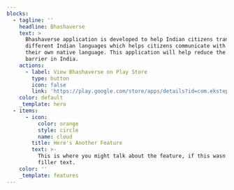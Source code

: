 ```yaml
---
blocks:
  - tagline: ''
    headline: Bhashaverse
    text: >
      Bhashaverse application is developed to help Indian citizens translate
      different Indian languages which helps citizens communicate with others in
      their own native language. This application will help reduce the language
      barrier in India.
    actions:
      - label: View Bhashaverse on Play Store
        type: button
        icon: false
        link: 'https://play.google.com/store/apps/details?id=com.ekstep.bhashaverse'
    color: default
    _template: hero
  - items:
      - icon:
          color: orange
          style: circle
          name: cloud
        title: Here's Another Feature
        text: >-
          This is where you might talk about the feature, if this wasn't just
          filler text.
    color: ''
    _template: features
---
```


